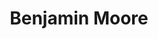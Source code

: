 ---
title: "Benjamin Moore"
url: /portland/benjamin-moore-southeast-mcloughlin-boulevard/
shop: paint
---